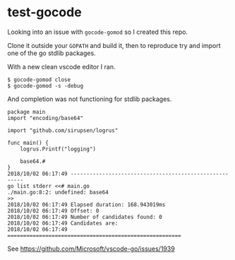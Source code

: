 # test-gocode

Looking into an issue with `gocode-gomod` so I created this repo.

Clone it outside your `GOPATH` and build it, then to reproduce try and import one of the go stdlib packages.

With a new clean vscode editor I ran.

```
$ gocode-gomod close
$ gocode-gomod -s -debug
```

And completion was not functioning for stdlib packages.

```
package main
import "encoding/base64"

import "github.com/sirupsen/logrus"

func main() {
	logrus.Printf("logging")

	base64.#
}
2018/10/02 06:17:49 -------------------------------------------------------
go list stderr <<# main.go
./main.go:8:2: undefined: base64
>>
2018/10/02 06:17:49 Elapsed duration: 168.943019ms
2018/10/02 06:17:49 Offset: 0
2018/10/02 06:17:49 Number of candidates found: 0
2018/10/02 06:17:49 Candidates are:
2018/10/02 06:17:49 =======================================================
```

See https://github.com/Microsoft/vscode-go/issues/1939